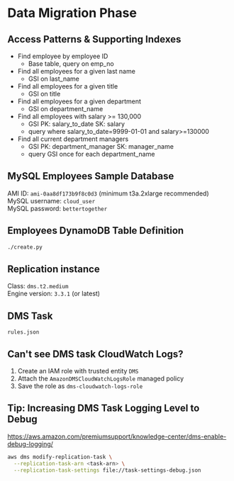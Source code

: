 # Data Migration Phase

## Access Patterns & Supporting Indexes

- Find employee by employee ID
  - Base table, query on emp_no
- Find all employees for a given last name
  - GSI on last_name
- Find all employees for a given title
  - GSI on title
- Find all employees for a given department
  - GSI on department_name
- Find all employees with salary >= 130,000
  - GSI PK: salary_to_date SK: salary
  - query where salary_to_date=9999-01-01 and salary>=130000
- Find all current department managers
  - GSI PK: department_manager SK: manager_name
  - query GSI once for each department_name

## MySQL Employees Sample Database

AMI ID: `ami-0aa8df173b9f8c0d3` (minimum t3a.2xlarge recommended)  
MySQL username: `cloud_user`  
MySQL password: `bettertogether`  

## Employees DynamoDB Table Definition

```sh
./create.py
```

## Replication instance

Class: `dms.t2.medium`  
Engine version: `3.3.1` (or latest)  

## DMS Task

`rules.json`

## Can't see DMS task CloudWatch Logs?

1. Create an IAM role with trusted entity `DMS`
2. Attach the `AmazonDMSCloudWatchLogsRole` managed policy
3. Save the role as `dms-cloudwatch-logs-role`

## Tip: Increasing DMS Task Logging Level to Debug

<https://aws.amazon.com/premiumsupport/knowledge-center/dms-enable-debug-logging/>

```sh
aws dms modify-replication-task \
  --replication-task-arn <task-arn> \
  --replication-task-settings file://task-settings-debug.json
```
